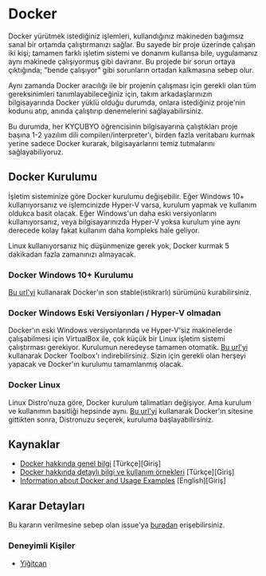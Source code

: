 # Docker
Docker yürütmek istediğiniz işlemleri, kullandığınız makineden bağımsız sanal bir ortamda çalıştırmanızı sağlar. Bu sayede bir proje üzerinde çalışan iki kişi; tamamen farklı işletim sistemi ve donanım kullansa bile, uygulamanız aynı makinede çalışıyormuş gibi davranır. Bu projede bir sorun ortaya çıktığında; "bende çalışıyor" gibi sorunların ortadan kalkmasına sebep olur.

Aynı zamanda Docker aracılığı ile bir projenin çalışması için gerekli olan tüm gereksinimleri tanımlayabileceğiniz için, takım arkadaşlarınızın bilgisayarında Docker yüklü olduğu durumda, onlara istediğiniz proje'nin kodunu atıp, anında çalıştırıp denemelerini sağlayabilirsiniz.

Bu durumda, her KYÇUBYO öğrencisinin bilgisayarına çalıştıkları proje başına 1-2 yazılım dili compilerı/interpreter'ı, birden fazla veritabanı kurmak yerine sadece Docker kurarak, bilgisayarlarını temiz tutmalarını sağlayabiliyoruz.

## Docker Kurulumu
İşletim sisteminize göre Docker kurulumu değişebilir. Eğer Windows 10+ kullanıyorsanız ve işlemcinizde Hyper-V varsa, kurulum yapmak ve kullanım oldukca basit olacak. Eğer Windows'un daha eski versiyonlarını kullanıyorsanız, veya bilgisayarınızda Hyper-V yoksa kurulum yine aynı derecede kolay fakat kullanım daha kompleks hale geliyor.

Linux kullanıyorsanız hiç düşünmenize gerek yok, Docker kurmak 5 dakikadan fazla zamanınızı almayacak.

### Docker Windows 10+ Kurulumu
[Bu url'yi](https://docs.docker.com/docker-for-windows/install/) kullanarak Docker'ın son stable(istikrarlı) sürümünü kurabilirsiniz.
### Docker Windows Eski Versiyonları / Hyper-V olmadan
Docker'ın eski Windows versiyonlarında ve Hyper-V'siz makinelerde çalışabilmesi için VirtualBox  ile, çok küçük bir Linux işletim sistemi çalıştırması gerekiyor. Kurulumun neredeyse tamamen otomatik. [Bu url'yi](https://docs.docker.com/toolbox/toolbox_install_windows/) kullanarak Docker Toolbox'ı indirebilirsiniz. Sizin için gerekli olan herşeyi yapacak ve Docker'ın kurulumu tamamlanmış olacak.
### Docker Linux
Linux Distro'nuza göre, Docker kurulum talimatları değişiyor. Ama kurulum ve kullanımın basitliği hepsinde aynı. [Bu url'yi](https://docs.docker.com/engine/installation/linux/) kullanarak Docker'ın sitesine gittikten sonra, Distronuzu seçerek, kuruluma başlayabilirsiniz.

## Kaynaklar
- [Docker hakkında genel bilgi](https://kodedu.com/2015/06/docker-nedir-neden-kullanilir/) [Türkçe][Giriş]
- [Docker hakkında detaylı bilgi ve kullanım örnekleri](http://www.gokhansengun.com/docker-nedir-nasil-calisir-nerede-kullanilir/) [Türkçe][Giriş]
- [Information about Docker and Usage Examples](https://larry-price.com/blog/2015/01/11/an-example-use-case-for-docker) [English][Giriş]

## Karar Detayları
Bu kararın verilmesine sebep olan issue'ya [buradan](https://github.com/Yengas/KYCUBYO/issues/7) erişebilirsiniz.
### Deneyimli Kişiler
- [Yiğitcan](https://github.com/Yengas)